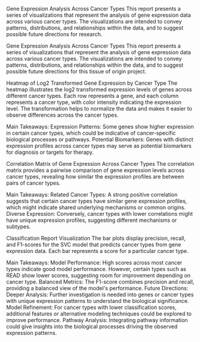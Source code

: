 Gene Expression Analysis Across Cancer Types
This report presents a series of visualizations that represent the analysis of gene expression data across various cancer types. The visualizations are intended to convey patterns, distributions, and relationships within the data, and to suggest possible future directions for research.

Gene Expression Analysis Across Cancer Types
This report presents a series of visualizations that represent the analysis of gene expression data across various cancer types. The visualizations are intended to convey patterns, distributions, and relationships within the data, and to suggest possible future directions for this tissue of origin project.

Heatmap of Log2 Transformed Gene Expression by Cancer Type
The heatmap illustrates the log2 transformed expression levels of genes across different cancer types. Each row represents a gene, and each column represents a cancer type, with color intensity indicating the expression level. The transformation helps to normalize the data and makes it easier to observe differences across the cancer types.

Main Takeaways:
Expression Patterns: Some genes show higher expression in certain cancer types, which could be indicative of cancer-specific biological processes or pathways.
Potential Biomarkers: Genes with distinct expression profiles across cancer types may serve as potential biomarkers for diagnosis or targets for therapy.

Correlation Matrix of Gene Expression Across Cancer Types
The correlation matrix provides a pairwise comparison of gene expression levels across cancer types, revealing how similar the expression profiles are between pairs of cancer types.

Main Takeaways:
Related Cancer Types: A strong positive correlation suggests that certain cancer types have similar gene expression profiles, which might indicate shared underlying mechanisms or common origins.
Diverse Expression: Conversely, cancer types with lower correlations might have unique expression profiles, suggesting different mechanisms or subtypes.

Classification Report Visualization
The bar plots display precision, recall, and F1-scores for the SVC model that predicts cancer types from gene expression data. Each bar represents a score for a particular cancer type.

Main Takeaways:
Model Performance: High scores across most cancer types indicate good model performance. However, certain types such as READ show lower scores, suggesting room for improvement depending on cancer type. 
Balanced Metrics: The F1-score combines precision and recall, providing a balanced view of the model's performance.
Future Directions:
Deeper Analysis: Further investigation is needed into genes or cancer types with unique expression patterns to understand the biological significance.
Model Refinement: For cancer types with lower classification scores, additional features or alternative modeling techniques could be explored to improve performance.
Pathway Analysis: Integrating pathway information could give insights into the biological processes driving the observed expression patterns.
